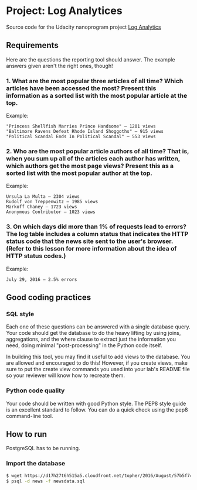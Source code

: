 # Project: Log Analytices
Source code for the Udacity nanoprogram project [Log Analytics](https://classroom.udacity.com/nanodegrees/nd004/parts/8d3e23e1-9ab6-47eb-b4f3-d5dc7ef27bf0/modules/bc51d967-cb21-46f4-90ea-caf73439dc59/lessons/262a84d7-86dc-487d-98f9-648aa7ca5a0f/concepts/b1bc900a-44ea-43e9-a51b-d3313705277f)


## Requirements
Here are the questions the reporting tool should answer. The example answers given aren't the right ones, though!

### 1. What are the most popular three articles of all time? Which articles have been accessed the most? Present this information as a sorted list with the most popular article at the top.

Example:

    "Princess Shellfish Marries Prince Handsome" — 1201 views
    "Baltimore Ravens Defeat Rhode Island Shoggoths" — 915 views
    "Political Scandal Ends In Political Scandal" — 553 views

### 2. Who are the most popular article authors of all time? That is, when you sum up all of the articles each author has written, which authors get the most page views? Present this as a sorted list with the most popular author at the top.

Example:

    Ursula La Multa — 2304 views
    Rudolf von Treppenwitz — 1985 views
    Markoff Chaney — 1723 views
    Anonymous Contributor — 1023 views

### 3. On which days did more than 1% of requests lead to errors? The log table includes a column status that indicates the HTTP status code that the news site sent to the user's browser. (Refer to this lesson for more information about the idea of HTTP status codes.)

Example:

    July 29, 2016 — 2.5% errors

## Good coding practices

### SQL style
Each one of these questions can be answered with a single database query. Your code should get the database to do the heavy lifting by using joins, aggregations, and the where clause to extract just the information you need, doing minimal "post-processing" in the Python code itself.

In building this tool, you may find it useful to add views to the database. You are allowed and encouraged to do this! However, if you create views, make sure to put the create view commands you used into your lab's README file so your reviewer will know how to recreate them.

### Python code quality
Your code should be written with good Python style. The PEP8 style guide is an excellent standard to follow. You can do a quick check using the pep8 command-line tool.

## How to run
PostgreSQL has to be running.

### Import the database

```bash
$ wget https://d17h27t6h515a5.cloudfront.net/topher/2016/August/57b5f748_newsdata/newsdata.zip
$ psql -d news -f newsdata.sql
```

